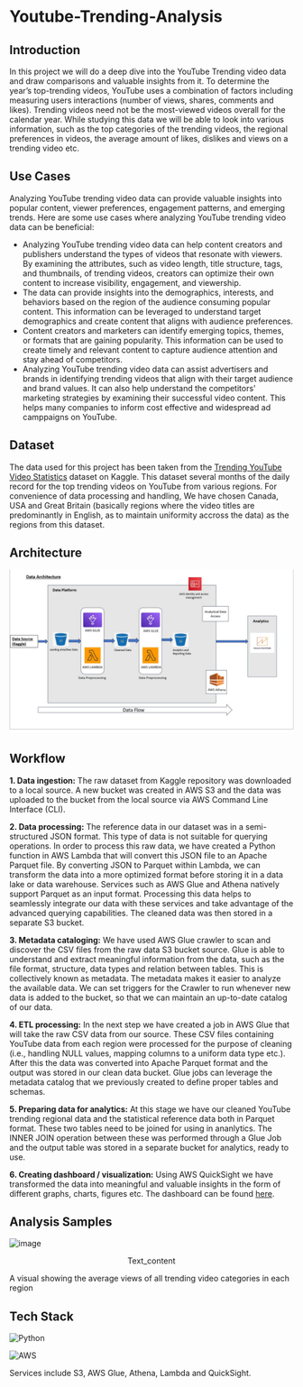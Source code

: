 # Youtube-Trending-Analysis
## Introduction
In this project we will do a deep dive into the YouTube Trending video data and draw comparisons and valuable insights from it. To determine the year’s top-trending videos, YouTube uses a combination of factors including measuring users interactions (number of views, shares, comments and likes). Trending videos need not be the most-viewed videos overall for the calendar year. While studying this data we will be able to look into various information, such as the top categories of the trending videos, the regional preferences in videos, the average amount of likes, dislikes and views on a trending video etc.

## Use Cases
Analyzing YouTube trending video data can provide valuable insights into popular content, viewer preferences, engagement patterns, and emerging trends. Here are some use cases where analyzing YouTube trending video data can be beneficial:

* Analyzing YouTube trending video data can help content creators and publishers understand the types of videos that resonate with viewers. By examining the attributes, such as video length, title structure, tags, and thumbnails, of trending videos, creators can optimize their own content to increase visibility, engagement, and viewership.
* The data can provide insights into the demographics, interests, and behaviors based on the region of the audience consuming popular content. This information can be leveraged to understand target demographics and create content that aligns with audience preferences.
* Content creators and marketers can identify emerging topics, themes, or formats that are gaining popularity. This information can be used to create timely and relevant content to capture audience attention and stay ahead of competitors.
* Analyzing YouTube trending video data can assist advertisers and brands in identifying trending videos that align with their target audience and brand values. It can also help understand the competitors' marketing strategies by examining their successful video content. This helps many companies to inform cost effective and widespread ad camppaigns on YouTube.

## Dataset
The data used for this project has been taken from the [Trending YouTube Video Statistics](https://www.kaggle.com/datasets/datasnaek/youtube-new) dataset on Kaggle. This dataset several months of the daily record for the top trending videos on YouTube from various regions. For convenience of data processing and handling, We have chosen Canada, USA and Great Britain (basically regions where the video titles are predominantly in English, as to maintain uniformity accross the data) as the regions from this dataset.

## Architecture

![project architecture](https://github.com/shadeszn/Youtube-Trending-Analysis/blob/main/project-architecture.jpg)

## Workflow
__1. Data ingestion:__ The raw dataset from Kaggle repository was downloaded to a local source. A new bucket was created in AWS S3 and the data was uploaded to the bucket from the local source via AWS Command Line Interface (CLI).

__2. Data processing:__ The reference data in our dataset was in a semi-structured JSON format. This type of data is not suitable for querying operations. In order to process this raw data, we have created a Python function in AWS Lambda that will convert this JSON file to an Apache Parquet file. By converting JSON to Parquet within Lambda, we can transform the data into a more optimized format before storing it in a data lake or data warehouse. Services such as AWS Glue and Athena natively support Parquet as an input format. Processing this data helps to seamlessly integrate our data with these services and take advantage of the advanced querying capabilities. The cleaned data was then stored in a separate S3 bucket.

__3. Metadata cataloging:__ We have used AWS Glue crawler to scan and discover the CSV files from the raw data S3 bucket source. Glue is able to understand and extract meaningful information from the data, such as the file format, structure, data types and relation between tables. This is collectively known as metadata. The metadata makes it easier to analyze the available data. We can set triggers for the Crawler to run whenever new data is added to the bucket, so that we can maintain an up-to-date catalog of our data.

__4. ETL processing:__ In the next step we have created a job in AWS Glue that will take the raw CSV data from our source. These CSV files containing YouTube data from each region were processed for the purpose of cleaning (i.e., handling NULL values, mapping columns to a uniform data type etc.). After this the data was converted into Apache Parquet format and the output was stored in our clean data bucket. Glue jobs can leverage the metadata catalog that we previously created to define proper tables and schemas.

__5. Preparing data for analytics:__ At this stage we have our cleaned YouTube trending regional data and the statistical reference data both in Parquet format. These two tables need to be joined for using in ananlytics. The INNER JOIN operation between these was performed through a Glue Job and the output table was stored in a separate bucket for analytics, ready to use.

__6. Creating dashboard / visualization:__ Using AWS QuickSight we have transformed the data into meaningful and valuable insights in the form of different graphs, charts, figures etc. The dashboard can be found [here](https://ap-south-1.quicksight.aws.amazon.com/sn/accounts/997231336416/dashboards/741ac7f2-7995-4367-942d-ea778ea6e65e?directory_alias=ankurbiswas).

## Analysis Samples

![image](https://github.com/shadeszn/Youtube-Trending-Analysis/assets/60690784/6171174c-b171-41d9-98f2-e4ca67168a1a)
<p style="text-align: center;">Text_content</p>
A visual showing the average views of all trending video categories in each region

## Tech Stack

![Python](https://img.shields.io/badge/python-3670A0?style=for-the-badge&logo=python&logoColor=ffdd54)

![AWS](https://img.shields.io/badge/AWS-%23FF9900.svg?style=for-the-badge&logo=amazon-aws&logoColor=white)

Services include S3, AWS Glue, Athena, Lambda and QuickSight.
